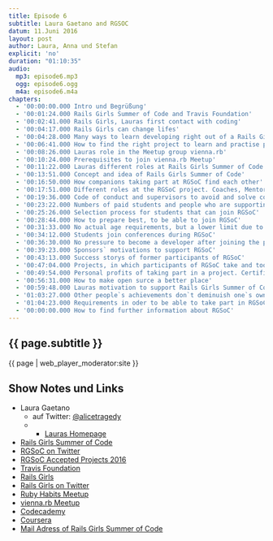 ```yaml
---
title: Episode 6
subtitle: Laura Gaetano and RGSOC
datum: 11.Juni 2016
layout: post
author: Laura, Anna und Stefan
explicit: 'no'
duration: "01:10:35"
audio:
  mp3: episode6.mp3
  ogg: episode6.ogg
  m4a: episode6.m4a
chapters:
  - '00:00:00.000 Intro und Begrüßung'
  - '00:01:24.000 Rails Girls Summer of Code and Travis Foundation'
  - '00:02:41.000 Rails Girls, Lauras first contact with coding'
  - '00:04:17.000 Rails Girls can change lifes'
  - '00:04:28.000 Many ways to learn developing right out of a Rails Girls workshop'
  - '00:06:41.000 How to find the right project to learn and practise programming. E.g. joining Ruby Habits Meetup'
  - '00:08:26.000 Lauras role in the Meetup group vienna.rb'
  - '00:10:24.000 Prerequisites to join vienna.rb Meetup'
  - '00:11:22.000 Lauras different roles at Rails Girls Summer of Code up to now'
  - '00:13:51.000 Concept and idea of Rails Girls Summer of Code'
  - '00:16:50.000 How companions taking part at RGSoC find each other'
  - '00:17:51.000 Different roles at the RGSoC project. Coaches, Mentors, Students'
  - '00:19:36.000 Code of conduct and supervisors to avoid and solve conflicts'
  - '00:23:22.000 Numbers of paid students and people who are supporting them'
  - '00:25:26.000 Selection process for students that can join RGSoC'
  - '00:28:44.000 How to prepare best, to be able to join RGSoC'
  - '00:31:33.000 No actual age requirements, but a lower limit due to legal reasons'
  - '00:34:12.000 Students join conferences during RGSoC'
  - '00:36:30.000 No pressure to become a developer after joining the program, because it`s an ideal, but not reality'
  - '00:39:23.000 Sponsors` motivations to support RGSoC'
  - '00:43:13.000 Success storys of former participants of RGSoC'
  - '00:47:04.000 Projects, in which participants of RGSoC take and took part'
  - '00:49:54.000 Personal profits of taking part in a project. Certificates to be proud of one`s work'
  - '00:56:31.000 How to make open surce a better place'
  - '00:59:48.000 Lauras motivation to support Rails Girls Summer of Code'
  - '01:03:27.000 Other people`s achievements don`t deminuish one`s own'
  - '01:04:23.000 Requirements in oder to be able to take part in RGSoC'
  - '00:00:00.000 How to find further information about RGSoC'
---
```


## {{ page.subtitle }}

{{ page | web_player_moderator:site }}

## Show Notes und Links

* Laura Gaetano
  * auf Twitter: [@alicetragedy](https://twitter.com/alicetragedy)
  * * [Lauras Homepage](http://alicetragedy.org)
* [Rails Girls Summer of Code](http://railsgirlssummerofcode.org/)
* [RGSoC on Twitter](https://twitter.com/railsgirlssoc?lang=de)
* [RGSoC Accepted Projects 2016](teams.railsgirlssummerofcode.org/projects)
* [Travis Foundation](http://foundation.travis-ci.org/)
* [Rails Girls](http://railsgirls.com/)
* [Rails Girls on Twitter](https://twitter.com/railsgirls?lang=de)
* [Ruby Habits Meetup](http://www.meetup.com/de-DE/RubyHabits/)
* [vienna.rb Meetup](http://www.meetup.com/de-DE/vienna-rb/)
* [Codecademy](https://www.codecademy.com/)
* [Coursera](https://www.coursera.org/)
* [Mail Adress of Rails Girls Summer of Code](summer-of-code@railsgirls.com)

